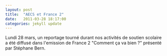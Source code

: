 ```yaml
---
layout: post
title:  "AECS et France 2"
date:   2011-03-28 18:17:00
categories: jekyll update
---
```


Lundi 28 mars, un reportage tourné durant nos activités de soutien scolaire a été diffusé dans l'emission de France 2 "Comment ça va bien ?" présenté par Stéphane Bern.

